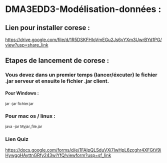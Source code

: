# DMA3EDD3-Modélisation-données :

## Lien pour installer corese :
https://drive.google.com/file/d/1R5DSKFHIoVmEGu2Js6vYXm3UwrBYd1PG/view?usp=share_link



## Etapes de lancement de corese :

### Vous devez dans un premier temps (lancer/éxcuter) le fichier .jar serveur et ensuite le fichier .jar client.

#### Pour Windows :

<sup> jar -jar fichier.jar </sup>

### Pour mac os / linux :

<sup> java -jar Myjar_file.jar </sup>



### Lien Quiz

https://docs.google.com/forms/d/e/1FAIpQLSduVXi7IwHpL6zcghr4XFGtV9iHywggHAyttnGRfy243wiYfQ/viewform?usp=sf_link
